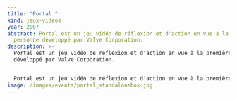 ```yaml
---
title: "Portal "
kind: jeux-videos
year: 2007
abstract: Portal est un jeu vidéo de réflexion et d'action en vue à la première
  personne développé par Valve Corporation.
description: >-
  Portal est un jeu vidéo de réflexion et d'action en vue à la première personne
  développé par Valve Corporation.


  Portal est un jeu vidéo de réflexion et d'action en vue à la première personne développé par Valve Corporation. Le jeu est disponible pour la première fois le 10 octobre 20071 dans le pack The Orange Box pour Windows et Xbox 360, puis pour la PlayStation 3 le 11 décembre 2007.
image: /images/events/portal_standalonebox.jpg
---
```

